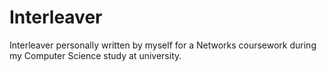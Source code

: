 # Interleaver

Interleaver personally written by myself for a Networks coursework during my Computer Science study at university.
